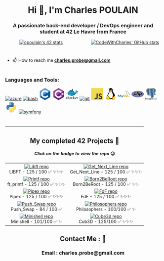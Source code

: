 <div align="center">
  <h1 align="center">Hi 👋, I'm Charles POULAIN</h1>
  <h3 align="center">A passionate back-end developer / DevOps engineer and student at 42 Le Havre from France</h3>
  <div style="display: flex; justify-content: space-between; align-items: center; gap: 40px; max-width: 800px; margin: auto;">
    <a href="https://github.com/oakoudad/badge42" style="display: block; flex: 1; text-align: center;">
      <img src="https://badge.mediaplus.ma/greenbinary/cpoulain" alt="cpoulain's 42 stats" style="max-width: 100%; height: auto; max-height: 150px;" />
    </a>
    <a href="https://github.com/anuraghazra/github-readme-stats" style="display: block; flex: 1; text-align: center;">
      <img src="https://github-readme-stats.vercel.app/api?username=CodeWithCharles&show_icons=true&theme=radical" alt="CodeWithCharles' GitHub stats" style="max-width: 100%; height: auto; max-height: 150px;" />
    </a>
  </div>
</div>

#

- 📫 How to reach me **charles.probe@gmail.com**

#

<h3 align="left">Languages and Tools:</h3>
<p align="left"> <a href="https://azure.microsoft.com/en-in/" target="_blank" rel="noreferrer"><img src="https://www.vectorlogo.zone/logos/microsoft_azure/microsoft_azure-icon.svg" alt="azure" width="40" height="40"/></a> <a href="https://www.gnu.org/software/bash/" target="_blank" rel="noreferrer"><img src="https://www.vectorlogo.zone/logos/gnu_bash/gnu_bash-icon.svg" alt="bash" width="40" height="40"/></a> <a href="https://www.cprogramming.com/" target="_blank" rel="noreferrer"><img src="https://raw.githubusercontent.com/devicons/devicon/master/icons/c/c-original.svg" alt="c" width="40" height="40"/></a> <a href="https://www.w3schools.com/cs/" target="_blank" rel="noreferrer"><img src="https://raw.githubusercontent.com/devicons/devicon/master/icons/csharp/csharp-original.svg" alt="csharp" width="40" height="40"/></a> <a href="https://www.docker.com/" target="_blank" rel="noreferrer"><img src="https://raw.githubusercontent.com/devicons/devicon/master/icons/docker/docker-original-wordmark.svg" alt="docker" width="40" height="40"/></a> <a href="https://git-scm.com/" target="_blank" rel="noreferrer"><img src="https://www.vectorlogo.zone/logos/git-scm/git-scm-icon.svg" alt="git" width="40" height="40"/></a> <a href="https://developer.mozilla.org/en-US/docs/Web/JavaScript" target="_blank" rel="noreferrer"><img src="https://raw.githubusercontent.com/devicons/devicon/master/icons/javascript/javascript-original.svg" alt="javascript" width="40" height="40"/></a> <a href="https://www.linux.org/" target="_blank" rel="noreferrer"><img src="https://raw.githubusercontent.com/devicons/devicon/master/icons/linux/linux-original.svg" alt="linux" width="40" height="40"/></a> <a href="https://www.mysql.com/" target="_blank" rel="noreferrer"><img src="https://raw.githubusercontent.com/devicons/devicon/master/icons/mysql/mysql-original-wordmark.svg" alt="mysql" width="40" height="40"/></a> <a href="https://www.php.net" target="_blank" rel="noreferrer"><img src="https://raw.githubusercontent.com/devicons/devicon/master/icons/php/php-original.svg" alt="php" width="40" height="40"/></a> <a href="https://www.postgresql.org" target="_blank" rel="noreferrer"><img src="https://raw.githubusercontent.com/devicons/devicon/master/icons/postgresql/postgresql-original-wordmark.svg" alt="postgresql" width="40" height="40"/></a> <a href="https://www.python.org" target="_blank" rel="noreferrer"><img src="https://raw.githubusercontent.com/devicons/devicon/master/icons/python/python-original.svg" alt="python" width="40" height="40"/></a> <a href="https://symfony.com" target="_blank" rel="noreferrer"><img src="https://symfony.com/logos/symfony_black_03.svg" alt="symfony" width="40" height="40"/></a> </p>

#

<div align="center">

<table>
  <thead>
    <tr>
      <th colspan="2">
        <h2>My completed 42 Projects 🚀</h2>
        <h4><i>Click on the badge to view the repo</i> 😉</h4>
      </th>
    </tr>
  </thead>
  <tbody>
    <tr>
      <td align="center">
        <a href="https://github.com/CodeWithCharles/42_libft">
          <img src="https://github.com/ayogun/42-project-badges/blob/main/badges/libftm.png" alt="Libft repo">
        </a><br>
        LIBFT - 125 / 100 ✅ ✨✨✨
      </td>
      <td align="center">
        <a href="https://github.com/CodeWithCharles/42_get_next_line">
          <img src="https://github.com/ayogun/42-project-badges/blob/main/badges/get_next_linem.png" alt="Get_Next_Line repo">
        </a><br>
        Get_Next_Line - 125 / 100 ✅ ✨✨✨
      </td>
    </tr>
    <tr>
      <td align="center">
        <a href="https://github.com/CodeWithCharles/42_ft_printf">
          <img src="https://github.com/ayogun/42-project-badges/blob/main/badges/ft_printfm.png" alt="Printf repo">
        </a><br>
        ft_printf - 125 / 100 ✅ ✨✨✨
      </td>
      <td align="center">
        <a href="https://www.youtube.com/watch?v=dQw4w9WgXcQ">
          <img src="https://github.com/ayogun/42-project-badges/blob/main/badges/born2beroote.png" alt="Born2BeRoot repo">
        </a><br>
        Born2BeRoot - 125 / 100 ✅ ✨✨
      </td>
    </tr>
    <tr>
      <td align="center">
        <a href="https://github.com/CodeWithCharles/42_pipex">
          <img src="https://github.com/ayogun/42-project-badges/blob/main/badges/pipexm.png" alt="Pipex repo">
        </a><br>
        Pipex - 125 / 100 ✅ ✨✨✨
      </td>
      <td align="center">
        <a href="https://github.com/CodeWithCharles/42_fdf">
          <img src="https://github.com/ayogun/42-project-badges/blob/main/badges/fdfm.png" alt="FdF repo">
        </a><br>
        FdF - 125 / 100 ✅ ✨✨✨
      </td>
    </tr>
    <tr>
      <td align="center">
        <a href="https://github.com/CodeWithCharles/42_push_swap">
          <img src="https://github.com/ayogun/42-project-badges/blob/main/badges/push_swape.png" alt="Push_Swap repo">
        </a><br>
        Push_Swap - 84 / 100 ✅ 
      </td>
      <td align="center">
        <a href="https://github.com/CodeWithCharles/42_philosophers">
          <img src="https://github.com/ayogun/42-project-badges/blob/main/badges/philosopherse.png" alt="Philosophers repo">
        </a><br>
        Philosophers - 100/100 ✅ ✨
      </td>
    </tr>
    <tr>
      <td align="center">
        <a href="https://github.com/CodeWithCharles/42_minishell">
          <img src="https://github.com/ayogun/42-project-badges/blob/main/badges/minishellm.png" alt="Minishell repo">
        </a><br>
        Minishell - 101/100 ✅ ✨
      </td>
      <td align="center">
        <a href="https://github.com/CodeWithCharles/42_cub3d">
          <img src="https://github.com/ayogun/42-project-badges/blob/main/badges/cub3dm.png" alt="Cube3d repo">
        </a><br>
        Cub3D - 125/100 ✅ ✨✨✨
      </td>
    </tr>
  </tbody>
</table>

</div>

<div align="center">
    <h2>Contact Me : 📱</h2>
    <h3>Email : charles.probe@gmail.com</h3>
</div>
